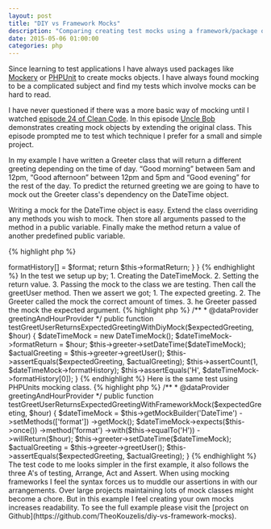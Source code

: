 ```yaml
---
layout: post
title: "DIY vs Framework Mocks"
description: "Comparing creating test mocks using a framework/package or creating them your self."
date: 2015-05-06 01:00:00
categories: php
---
```

Since learning to test applications I have always used packages like [Mockery](https://github.com/padraic/mockery) or 
[PHPUnit](https://phpunit.de/manual/current/en/test-doubles.html#test-doubles.mock-objects) to create mocks objects. I 
have always found mocking to be a complicated subject and find my tests which involve mocks can be hard to read.  

I have never questioned if there was a more basic way of mocking until I watched [episode 24 of Clean Code](https://cleancoders.com/episode/clean-code-episode-23-p2/show). In this 
episode [Uncle Bob](https://twitter.com/unclebobmartin) demonstrates creating mock objects by extending the original class. This episode prompted me to 
test which technique I prefer for a small and simple project.  

In my example I have written a Greeter class that will return a different greeting depending on the time of day. 
“Good morning” between 5am and 12pm, “Good afternoon” between 12pm and 5pm and “Good evening” for the rest of the 
day. To predict the returned greeting we are going to have to mock out the Greeter class's dependency on the 
DateTime object.  

Writing a mock for the DateTime object is easy. Extend the class overriding any methods you wish to mock. Then store 
all arguments passed to the method in a public variable. Finally make the method return a value of another 
predefined public variable.  

{% highlight php %}
<?php

namespace Kouz\Mocks;

use DateTime;

class DateTimeMock extends DateTime
{
    public $formatReturn = 1;
    public $formatHistory = [];
    
    public function format($format)
    {
        $this->formatHistory[] = $format;
        
        return $this->formatReturn;
    }
}
{% endhighlight %}

In the test we setup up by;  
1. Creating the DateTimeMock.  
2. Setting the return value.   
3. Passing the mock to the class we are testing.   

Then call the greetUser method.   

Then we assert we got;  
1. The expected greeting.  
2. The Greeter called the mock the correct amount of times.  
3. he Greeter passed the mock the expected argument.  

{% highlight php %}
    /**
     * @dataProvider greetingAndHourProvider
     */
    public function testGreetUserReturnsExpectedGreetingWithDiyMock($expectedGreeting, $hour)
    {
        $dateTimeMock = new DateTimeMock();
        $dateTimeMock->formatReturn = $hour;
        $this->greeter->setDateTime($dateTimeMock);
        
        $actualGreeting = $this->greeter->greetUser();
        
        $this->assertEquals($expectedGreeting, $actualGreeting);
        $this->assertCount(1, $dateTimeMock->formatHistory);
        $this->assertEquals('H', $dateTimeMock->formatHistory[0]);
    }
{% endhighlight %}

Here is the same test using PHPUnits mocking class.

{% highlight php %}
    /**
     * @dataProvider greetingAndHourProvider
     */
    public function testGreetUserReturnsExpectedGreetingWithFrameworkMock($expectedGreeting, $hour)
    {
        $dateTimeMock = $this->getMockBuilder('DateTime')
                             ->setMethods(['format'])
                             ->getMock();
                             
        $dateTimeMock->expects($this->once())
                     ->method('format')
                     ->with($this->equalTo('H'))
                     ->willReturn($hour);
              
        $this->greeter->setDateTime($dateTimeMock);
        
        $actualGreeting = $this->greeter->greetUser();
        
        $this->assertEquals($expectedGreeting, $actualGreeting);
    }
{% endhighlight %}

The test code to me looks simpler in the first example, it also follows the three A's of testing, Arrange, Act and 
Assert. When using mocking frameworks I feel the syntax forces us to muddle our assertions in with our arrangements.  

Over large projects maintaining lots of mock classes might become a chore. But in this example I feel creating your 
own mocks increases readability.  

To see the full example please visit the [project on Github](https://github.com/TheoKouzelis/diy-vs-framework-mocks).
